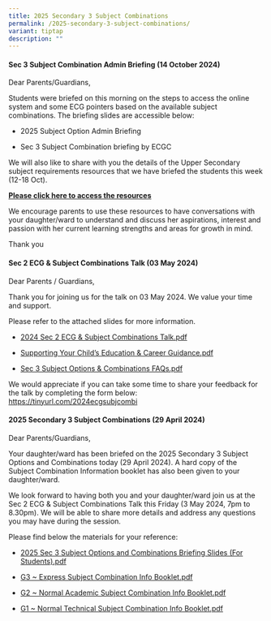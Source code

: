 ```yaml
---
title: 2025 Secondary 3 Subject Combinations
permalink: /2025-secondary-3-subject-combinations/
variant: tiptap
description: ""
---
```

<h4>Sec 3 Subject Combination Admin Briefing (14 October 2024)</h4>
<p>Dear Parents/Guardians,</p>
<p>Students were briefed on this morning on the steps to access the online
system and some ECG pointers based on the available subject combinations.
The briefing slides are accessible below:</p>
<ul data-tight="true" class="tight">
<li>
<p>2025 Subject Option Admin Briefing</p>
</li>
<li>
<p>Sec 3 Subject Combination briefing by ECGC</p>
</li>
</ul>
<p>We will also like to share with you the details of the Upper Secondary
subject requirements resources that we have briefed the students this week
(12-18 Oct).</p>
<p><strong><a href="https://drive.google.com/drive/folders/1uMU-zcTigaLOP247r7X3Ia8z72SGUcca?usp=drive_link" rel="noopener nofollow" target="_blank">Please click here to access the resources</a></strong>
</p>
<p>We encourage parents to use these resources to have conversations with
your daughter/ward to understand and discuss her aspirations, interest
and passion with her current learning strengths and areas for growth in
mind.</p>
<p>Thank you</p>
<h4>Sec 2 ECG &amp; Subject Combinations Talk (03 May 2024)</h4>
<p>Dear Parents / Guardians,</p>
<p>Thank you for joining us for the talk on 03 May 2024. We value your time
and support.</p>
<p>Please refer to the attached slides for more information.</p>
<ul data-tight="true" class="tight">
<li>
<p><a href="/files/2024_Sec_2_ECG___Subject_Combinations_Talk.pdf" rel="noopener noreferrer nofollow" target="_blank">2024 Sec 2 ECG &amp; Subject Combinations Talk.pdf</a>
</p>
</li>
<li>
<p><a href="/files/Supporting_Your_Child_s_Education___Career_Guidance.pdf" rel="noopener noreferrer nofollow" target="_blank">Supporting Your Child’s Education &amp; Career Guidance.pdf</a>
</p>
</li>
<li>
<p><a href="/files/Sec_3_Subject_Options___Combinations_FAQs__7_May_2024_.pdf" rel="noopener noreferrer nofollow" target="_blank">Sec 3 Subject Options &amp; Combinations FAQs.pdf</a>
</p>
</li>
</ul>
<p>We would appreciate if you&nbsp;can take some time to share your feedback
for the&nbsp;talk by completing the form below:&nbsp;
<br><a href="https://tinyurl.com/2024ecgsubjcombi" rel="noopener noreferrer nofollow" target="_blank">https://tinyurl.com/2024ecgsubjcombi</a>&nbsp;</p>
<h4>2025 Secondary 3 Subject Combinations (29 April 2024)</h4>
<p>Dear Parents/Guardians,</p>
<p>Your daughter/ward has been briefed on the 2025&nbsp;Secondary 3 Subject
Options and Combinations today (29 April 2024). A hard copy of the Subject
Combination Information booklet has also been given to your daughter/ward.&nbsp;</p>
<p>We look forward to having both you and your daughter/ward join us at the
Sec 2 ECG &amp; Subject Combinations Talk this Friday (3 May 2024, 7pm
to 8.30pm). We will be able to share more details and address any questions
you may have during the session.</p>
<p>Please find below the materials for your reference:</p>
<ul data-tight="true" class="tight">
<li>
<p><a href="/files/2025_Sec_3_Subject_Options_and_Combinations_Briefing_Slides__For_Students_.pdf" rel="noopener noreferrer nofollow" target="_blank">2025 Sec 3 Subject Options and Combinations Briefing Slides (For Students).pdf</a>
</p>
</li>
<li>
<p><a href="/files/G3___Express_Subject_Combination_Info_Booklet.pdf" rel="noopener noreferrer nofollow" target="_blank">G3 ~ Express Subject Combination Info Booklet.pdf</a>
</p>
</li>
<li>
<p><a href="/files/G2___Normal_Academic_Subject_Combination_Info_Booklet.pdf" rel="noopener noreferrer nofollow" target="_blank">G2 ~ Normal Academic Subject Combination Info Booklet.pdf</a>
</p>
</li>
<li>
<p><a href="/files/G1___Normal_Technical_Subject_Combination_Info_Booklet.pdf" rel="noopener noreferrer nofollow" target="_blank">G1 ~ Normal Technical Subject Combination Info Booklet.pdf</a>
</p>
</li>
</ul>
<p></p>